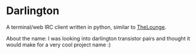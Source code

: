 # Darlington

A terminal/web IRC client written in python, similar to [TheLounge](https://github.com/thelounge/thelounge).

About the name: I was looking into darlington transistor pairs and thought it would make for a very cool project name :)